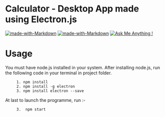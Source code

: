 # Calculator - Desktop App made using Electron.js

[![made-with-Markdown](https://img.shields.io/badge/Made%20with-HTML-1f425f.svg)](http://commonmark.org)
[![made-with-Markdown](https://img.shields.io/badge/Made%20with-Bootstrap-1f425f.svg)](http://commonmark.org)
[![Ask Me Anything !](https://img.shields.io/badge/Made%20with-electronJS-1abc9c.svg)](https://GitHub.com/Naereen/ama)

# Usage

You must have node.js installed in your system. After installing node.js, run the following code in your terminal in project folder.

         1. npm install
         2. npm install -g electron
         3. npm install electron --save

At last to launch the programme, run :-

         3.  npm start
